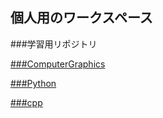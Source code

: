 ## 個人用のワークスペース

###学習用リポジトリ

[###ComputerGraphics](https://github.com/s1250189-Inoue/test/tree/master/ComputerGraphics)

[###Python](https://github.com/s1250189-Inoue/test/tree/master/Python)

[###cpp](https://github.com/s1250189-Inoue/test/tree/master/cpp)
